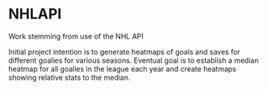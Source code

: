 # NHLAPI
Work stemming from use of the NHL API

Initial project intention is to generate heatmaps of goals and saves for different goalies for various seasons. Eventual goal is to establish a median heatmap for all goalies in the league each year and create heatmaps showing relative stats to the median. 
